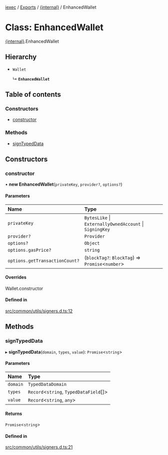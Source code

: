 [iexec](../README.md) / [Exports](../modules.md) / [{internal}](../modules/internal_.md) / EnhancedWallet

# Class: EnhancedWallet

[{internal}](../modules/internal_.md).EnhancedWallet

## Hierarchy

- `Wallet`

  ↳ **`EnhancedWallet`**

## Table of contents

### Constructors

- [constructor](internal_.EnhancedWallet.md#constructor)

### Methods

- [signTypedData](internal_.EnhancedWallet.md#signtypeddata)

## Constructors

### constructor

• **new EnhancedWallet**(`privateKey`, `provider?`, `options?`)

#### Parameters

| Name | Type |
| :------ | :------ |
| `privateKey` | `BytesLike` \| `ExternallyOwnedAccount` \| `SigningKey` |
| `provider?` | `Provider` |
| `options?` | `Object` |
| `options.gasPrice?` | `string` |
| `options.getTransactionCount?` | (`blockTag?`: `BlockTag`) => `Promise`<`number`\> |

#### Overrides

Wallet.constructor

#### Defined in

[src/common/utils/signers.d.ts:12](https://github.com/iExecBlockchainComputing/iexec-sdk/blob/af88fc2/src/common/utils/signers.d.ts#L12)

## Methods

### signTypedData

▸ **signTypedData**(`domain`, `types`, `value`): `Promise`<`string`\>

#### Parameters

| Name | Type |
| :------ | :------ |
| `domain` | `TypedDataDomain` |
| `types` | `Record`<`string`, `TypedDataField`[]\> |
| `value` | `Record`<`string`, `any`\> |

#### Returns

`Promise`<`string`\>

#### Defined in

[src/common/utils/signers.d.ts:21](https://github.com/iExecBlockchainComputing/iexec-sdk/blob/af88fc2/src/common/utils/signers.d.ts#L21)
